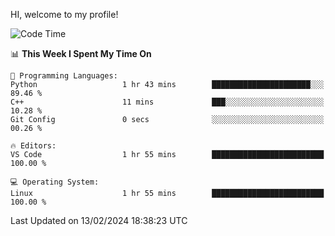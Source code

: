 HI, welcome to my profile!
<!--START_SECTION:waka-->
![Code Time](http://img.shields.io/badge/Code%20Time-1%2C845%20hrs%201%20min-blue)

📊 **This Week I Spent My Time On** 

```text
💬 Programming Languages: 
Python                   1 hr 43 mins        ██████████████████████░░░   89.46 % 
C++                      11 mins             ███░░░░░░░░░░░░░░░░░░░░░░   10.28 % 
Git Config               0 secs              ░░░░░░░░░░░░░░░░░░░░░░░░░   00.26 % 

🔥 Editors: 
VS Code                  1 hr 55 mins        █████████████████████████   100.00 % 

💻 Operating System: 
Linux                    1 hr 55 mins        █████████████████████████   100.00 % 
```


 Last Updated on 13/02/2024 18:38:23 UTC
<!--END_SECTION:waka-->

